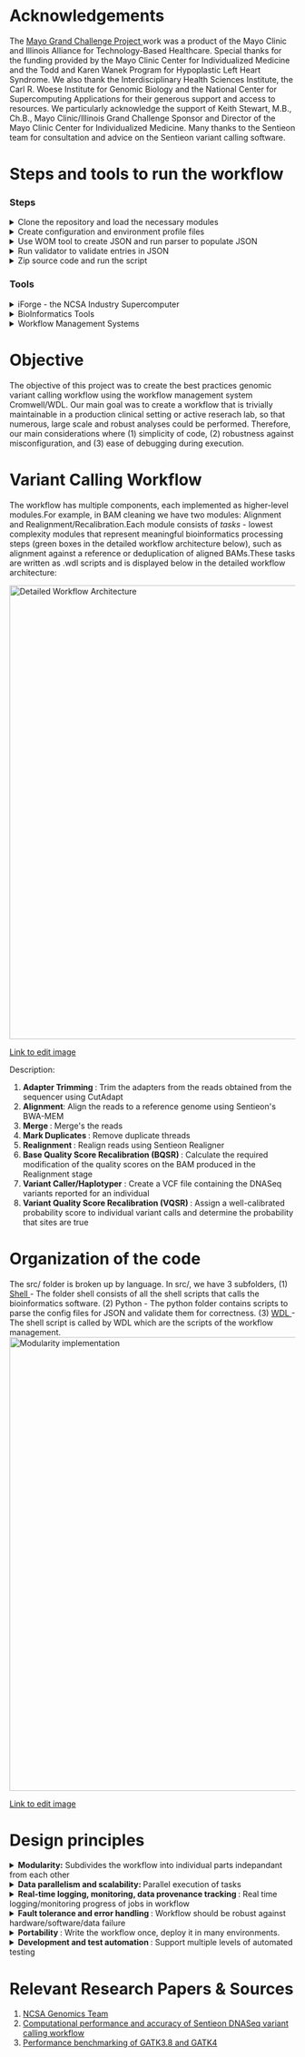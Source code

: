 # Acknowledgements

The <a href = "https://individualizedmedicineblog.mayoclinic.org/2017/08/31/the-grand-challenge-using-supercomputers-to-speed-diagnosis-and-treatment/"> Mayo Grand Challenge Project </a>  work was a product of the Mayo Clinic and Illinois Alliance for Technology-Based Healthcare. Special thanks for the funding provided by the Mayo Clinic Center for Individualized Medicine and the Todd and Karen Wanek Program for Hypoplastic Left Heart Syndrome. We also thank the Interdisciplinary Health Sciences Institute, the Carl R. Woese Institute for Genomic Biology and the National Center for Supercomputing Applications for their generous support and access to resources. We particularly acknowledge the support of Keith Stewart, M.B., Ch.B., Mayo Clinic/Illinois Grand Challenge Sponsor and Director of the Mayo Clinic Center for Individualized Medicine. Many thanks to the Sentieon team for consultation and advice on the Sentieon variant calling software.

# Steps and tools to run the workflow
### Steps
<details>
  <summary> 
   Clone the repository and load the necessary modules
  </summary>
<p>
  <br>
  a. Visit the MayomicsVC Repository and clone the repository as the sample example given below:
  
  ```bash scripting
    git clone -b dev https://github.com/ncsa/MayomicsVC.git
  ```
  b. Load the necessary modules
  This workflow requires the cromwell execution engine and Java run
  
  ```bash scripting
  module load /usr/local/apps/bioapps/modules/java/java-1.8
  module load /usr/local/apps/bioapps/modules/cromwell/cromwell-34
  module load /usr/local/apps/bioapps/modules/python/python-3.6.1
  ```
  </p>
 </details>
 
 <details>
 <summary>
 Create configuration and environment profile files
  </summary>
  <br>
  a. The user needs to provide certain input configuration files to describe the location of the data, tools, and the memory requirements, to be used in the workflow.
  ```bash scripting
  ## make a config directory
  mkdir Config
  cd Config
  
  ## input parameters
  touch run_info.txt
  
  ## file/software paths and options
  touch tool_info.txt
  
  ## sample names
  touch sample_info.txt
    
  ## memory info
  touch memory_info.txt
  ```
  
b. Senteion requires a license to run. This license is a bash environmental variable, since the Senteion commands are bash commands executed from within the pipeline. An "environmental" profile file is passed in with each task in the workflow, containing the Senteion license environmental variable. Following are the necessary environmental profiles file present in the Config directory:

```bash scripting
ls Config/ | grep Profile

AlignEnvProfile.file <br>
BqsrEnvProfile.file <br>
DedupEnvProfile.file <br>
HaplotyperEnvProfile.file <br>
RealignEnvProfile.file <br>
TrimEnvProfile.file <br>
VqsrEnvProfile.file <br>
```

</details>

<details>
<summary>
 Use WOM tool to create JSON and run parser to populate JSON
</summary>
  <br>
a. WDL will use a json file to read in the locations data. The user first generates a json with the necessary input keys. The values will be added later.

```
mkdir Jsons
cd MayomicsVC
java -jar ${WOMTOOL} inputs MayomicsVC/src/wdl/GermlineMasterWorkflow.wdl
```
b. The JSON needs to be filled in with the below commands

```
cat ../Jsons/GermlineMasterWorkflow.json
{
"GermlineMasterWF.realign.RealignSoftMemLimit": "String",
"GermlineMasterWF.bqsr.DebugMode": "String",
....
"GermlineMasterWF.dedup.DedupSoftMemLimit": "String",
"GermlineMasterWF.merge.BashSharedFunctions": "File"
}
```

c. To run the parser to populate JSON, run the following bash command

```
 python src/python/config_parser.py -i ~/Config/run_info.txt -i ~/Config/sample_info.txt -i ~/Config/tool_info.txt --jsonTemplate ~/Jsons/<test_name>.json.tmpl -o ~/Jsons/<test_name>.json
```
</details>

<details>
<summary>
Run validator to validate entries in JSON
</summary>
  <br>
Cromwell expects from the WDL file the variable types of the input variables to run the workflow successfully. Hence, we have written another python script to pass in the newly filled in json file, and the key_types file from the repository:
  
```
python MayomicsVC/src/python/key_validator.py -i Jsons
/GermlineMasterWorkflow.FilledIn.json --KeyTypeFile MayomicsVC/key_types.
json
```

</details>

<details>
<summary>
Zip source code and run the script
</summary>
  <br>
a. In order for Cromwell to know the paths of the task scripts, it is necessary to point to the scripts when executing the entire workflow and this is done by ziping the source code.

```
zip -r MayomicsVC.zip MayomicsVC
```
b. To run the script, execute the below command  
```  
java -jar $CROMWELL run <full_path_to_wdl_file>.wdl -i ~/Jsons/<test_name>.json -p MayomicsVC.zip
java -jar $WOMTOOL inputs src/wdl_scripts/Alignment/TestTasks/Runtrim_sequences.wdl > ~/Jsons/TestTrimSequences.json.tmpl
java -jar $CROMWELL run MayomicsVC/src/wdl_scripts/Alignment/TestTasks/Runtrim_sequences.wdl -i ~/Jsons/TestTrimSequences.json -p MayomicsVC.zip
```
The outputs are present in the Delivery folder
</details>

### Tools 
<details>
   <summary>
     iForge - the NCSA Industry Supercomputer <br>
  </summary>
        • Intel "Skylake" Xeon Gold 6148 <br>
        • 20-core CPU, 2.4 GHz <br>
        • Dual-CPU motherboard <br>
        • Total cores: 40 <br>
        • 192 GB RAM, 2666 MHz <br> 
        • Storage: 4+ PB <br>
        • IBM GPFS ver. 4 with custom metadata acceleration <br>
        • EDR lnfiniband, 100 GB/sec bandwidth, 100 ns latency <br>
        • WAN: 80 GB/sec <br>
        • OS: Red Hat Enterprise Linux 6 <br>
</details>

<details>
  <summary>
  BioInformatics Tools
    </summary>
      <a href ="https://www.sentieon.com/"> <b> Sentieon </b> </a>: sentieon-genomics-201808 software package for secondary DNA analysis <br>
      <a href ="https://cutadapt.readthedocs.io/en/stable/"> <b> Cutadapt </b> </a>: software to remove adapter sequences 
     
  </details>
 
 <details>
  <summary>
    Workflow Management Systems 
  </summary>
  <a href = "https://software.broadinstitute.org/wdl/"> Cromwell/WDL <a>
    </details>                                                                                             

# Objective

The objective of this project was to create the best practices genomic variant calling workflow using the workflow management system Cromwell/WDL. Our main goal was to create a workflow that is trivially maintainable in a production clinical setting or active reserach lab, so that numerous, large scale and robust analyses could be performed. Therefore, our main considerations where (1) simplicity of code, (2) robustness against misconfiguration, and (3) ease of debugging during execution.
 
# Variant Calling Workflow

The workflow has multiple components, each implemented as higher-level modules.For example, in BAM cleaning we have two modules: Alignment and Realignment/Recalibration.Each module consists of *tasks* - lowest complexity modules that represent meaningful bioinformatics processing steps (green boxes in the detailed workflow architecture below), such as alignment against a reference or deduplication of aligned BAMs.These tasks are written as .wdl scripts and is displayed below in the detailed workflow architecture:

<img src="https://user-images.githubusercontent.com/43070131/52230023-fa7b8c00-287b-11e9-82d1-2dd6146a1f3b.PNG" alt="Detailed Workflow Architecture" width="800">

<a href ="https://drive.google.com/file/d/1KpT3hou8Sb4zK4M5HzaWF2_7RLUqtWee/view?usp=sharing"> Link to edit image </a>

Description:
1. <b> Adapter Trimming </b>: Trim the adapters from the reads obtained from the sequencer using CutAdapt
2. <b> Alignment</b>: Align the reads to a reference genome using Sentieon's BWA-MEM
3. <b> Merge </b>: Merge's the reads
3. <b> Mark Duplicates </b>: Remove duplicate threads
4. <b> Realignment </b>: Realign reads using Sentieon Realigner
5. <b> Base Quality Score Recalibration (BQSR) </b>: Calculate the required modification of the quality scores on the BAM produced in the Realignment stage
6. <b> Variant Caller/Haplotyper</b> : Create a VCF file containing the DNASeq variants reported for an individual
7. <b> Variant Quality Score Recalibration (VQSR) </b>: Assign a well-calibrated probability score to individual variant calls and determine the probability that sites are true

# Organization of the code

The src/ folder is broken up by language. In src/, we have 3 subfolders, (1) <a href ="https://github.com/ncsa/MayomicsVC/blob/master/src/shell/README.md"> Shell </a> - The folder shell consists of all the shell scripts that calls the bioinformatics software.  (2) Python - The python folder contains scripts to parse the config files for JSON and validate them for correctness. (3) <a href ="https://github.com/ncsa/MayomicsVC/blob/master/src/wdl/WDL_Specifications_ReadMe.md"> WDL </a> - The shell script is called by WDL which are the scripts of the workflow management.
<img src="https://user-images.githubusercontent.com/43070131/52072925-c8042300-254b-11e9-9ea8-42fa71aaa15e.PNG" alt="Modularity implementation" width="800"> 

<a href ="https://drive.google.com/file/d/1KpT3hou8Sb4zK4M5HzaWF2_7RLUqtWee/view?usp=sharing">Link to edit image </a>

# Design principles

<details>
<summary>
 <b>Modularity:</b> Subdivides the workflow into individual parts indepandant from each other
 
 </summary>
Due to the complexity of the variant calling workflow, we break it up into modules to make it as easy to develop and maintain as possible.Thus, each bioinformatics step is its own module.WDL makes this easy by defining "tasks" and "workflows." Tasks
in our case wrap individual bioinformatics steps. These individual tasks are strung together into a master workflow: e.g. Germline or Somatic.

Below given are the reasons for a modular design:
* Flexibility:
    * Can execute any part of the workflow
    * Useful for testing or after failure
    * Can swap tools in and out for every task based on user's choice
* Optimal resource utilization: can specify ideal number of nodes, walltime, etc. for every stage
* Maintainability: 
    * Can edit modules without breaking the rest of the workflow 
    * Modules like QC and user notification, which serve as plug-ins for other modules, can be changed without updating multiple places       in the workflow
The sections below explain in detial the implementation and benefits of our approach.
</details>

<details>
 <summary>
  <b> Data parallelism and scalability: </b> Parallel execution of tasks
 
 </summary>
Normally, the variant calling workflow must support repetitive fans and merges in the code (conditional on user choice in the runfile):
 
* Splitting of the input sequencing data into chunks, performing alignment in parallel on all chunks, 
and merging the aligned files per sample for sorting and deduplication
* Splitting of aligned/dedupped BAMs for parallel realignment and recalibration per chromosome.

This is because GATK3 was not fast enough to work on a whole human genome without chunking whereas GATK4 already runs faster without chunking the data and will be faster still in the future. Additionally, the Sentieon implementation is very fast as well. Thus, we chose to keep the workflow very simple for maintainability.We do not chunk the input fastq. The workflow is implemented on a per sample basis and trimming and alignment is performed in parallel on multiple lanes. Cromwell takes care of parallelization and scalability behind the scences. We provision user control of threading and memory options for every step.
</details>

<details>
 <summary>
  <b> Real-time logging, monitoring, data provenance tracking </b>: Real time logging/monitoring progress of jobs in workflow
 </summary>

At any moment during the run, the analyst should be able to assess:

* Stage of the workflow is running for every sample batch 
* Samples may have failed and why 

Additionally, a well-structured post-analysis record of all events 
executed on each sample is necessary to ensure reproducibility of 
the analysis. 

Cromwell provides for most of these via the output folder structure and logs. We have added an extra layer of logging and error reporting, described below in implementation.
</details>

<details>
 <summary>
  <b> Fault tolerance and error handling </b> : Workflow should be robust against hardware/software/data failure
 
 </summary>
 
The workflow should:

* Give the user the option to fail or continue the whole workflow when something goes wrong with one of the samples
* Have the ability to move a task to a spare node in the event of hardware failure.

The latter is a function of Cromwell, but the workflow should support it by requesting a few extra nodes (beyond the nodes required based on user specifications).

To prevent avoidable failures and resource waste, the workflow should: 

* Check that all the sample files exist and have nonzero size before the workflow runs
* Check that all executables exist and have the right permissions before the workflow runs
* After running each module, check that output was actualy produced and has nonzero size
* Perform QC on each output file, write results into log, give user option to continue even if QC failed.

</details>

<details>
 <summary>
  <b> Portability </b> : Write the workflow once, deploy it in many environments.
 
 </summary>

For a workflow as complex as genomic variant calling, having to change and adapt for each different cluster is extremely 
counterproductive. Hence, the workflow should be able to port smoothly among the following three kinds of systems:
 
* grid clusters with PBS Torque
* grid clusters with OGE
* AWS

</details>

<details>
 <summary>
  <b>Development and test automation </b>: Support multiple levels of automated testing

</summary>
 
The workflow should be constructed in such a way as to support the below testing activities:
 
* Individual task testing on each task
* Integration testing for each codepath in each workflow stage
* Integration testing for the main (i.e. most used) codepath in the workflow
 </details>

# Relevant Research Papers & Sources
1. <a href = "https://wiki.ncsa.illinois.edu/display/LH/HPC+for+Computational+Genomics"> NCSA Genomics Team</a>
2. <a href = "https://www.biorxiv.org/content/10.1101/396325v1"> Computational performance and accuracy of Sentieon DNASeq variant calling workflow </a>
3. <a href = "https://www.biorxiv.org/content/10.1101/348565v1"> Performance benchmarking of GATK3.8 and GATK4 </a>
